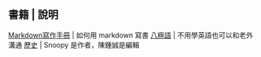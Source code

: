 書籍   | 說明
----------------------------------
[Markdown寫作手冊](../markdown/) | 如何用 markdown 寫書
[八極語](../bajiu/) | 不用學英語也可以和老外溝通
[歷史](../history/) | Snoopy 是作者，陳鍾誠是編輯



